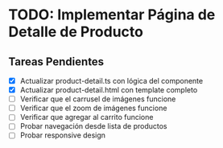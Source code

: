# TODO: Implementar Página de Detalle de Producto

## Tareas Pendientes

- [x] Actualizar product-detail.ts con lógica del componente
- [x] Actualizar product-detail.html con template completo
- [ ] Verificar que el carrusel de imágenes funcione
- [ ] Verificar que el zoom de imágenes funcione
- [ ] Verificar que agregar al carrito funcione
- [ ] Probar navegación desde lista de productos
- [ ] Probar responsive design
